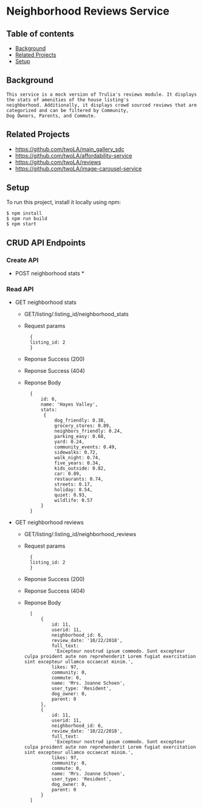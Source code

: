 # Neighborhood Reviews Service

## Table of contents
* [Background](#background)
* [Related Projects](#related-projects)
* [Setup](#setup)

## Background
	This service is a mock version of Trulia's reviews module. It displays the stats of amenities of the house listing's
	neighborhood. Additionally, it displays crowd sourced reviews that are categorized and can be filtered by Community, 
	Dog Owners, Parents, and Commute.

## Related Projects
  * https://github.com/twoLA/main_gallery_sdc 
  * https://github.com/twoLA/affordability-service 
  * https://github.com/twoLA/reviews 
  * https://github.com/twoLA/image-carousel-service 
	

## Setup
To run this project, install it locally using npm:

```
$ npm install
$ npm run build
$ npm start
```

## CRUD API Endpoints

### Create API
* POST neighborhood stats
	*

### Read API
* GET neighborhood stats
	* GET/listing/:listing_id/neighborhood_stats
	* Request params
	
			{
			listing_id: 2
			}
		
	* Reponse Success (200)
	* Reponse Success (404)
	* Reponse Body
	
			{ 
				id: 6,
				name: 'Hayes Valley',
				stats:
				 { 
					 dog_friendly: 0.38,
					 grocery_stores: 0.89,
					 neighbors_friendly: 0.24,
					 parking_easy: 0.68,
					 yard: 0.24,
					 community_events: 0.49,
					 sidewalks: 0.72,
					 walk_night: 0.74,
					 five_years: 0.34,
					 kids_outside: 0.82,
					 car: 0.89,
					 restaurants: 0.74,
					 streets: 0.17,
					 holiday: 0.54,
					 quiet: 0.93,
					 wildlife: 0.57 
				}
			}

* GET neighborhood reviews
	* GET/listing/:listing_id/neighborhood_reviews
	* Request params
	
			{
			listing_id: 2
			}
		
	* Reponse Success (200)
	* Reponse Success (404)
	* Reponse Body

			[
				{
					id: 11,
					userid: 11,
					neighborhood_id: 6,
					review_date: '10/22/2018',
					full_text:
					 'Excepteur nostrud ipsum commodo. Sunt excepteur culpa proident aute non reprehenderit Lorem fugiat exercitation sint excepteur ullamco occaecat minim.',
					likes: 97,
					community: 0,
					commute: 0,
					name: 'Mrs. Joanne Schoen',
					user_type: 'Resident',
					dog_owner: 0,
					parent: 0 
				},
				{
					id: 11,
					userid: 11,
					neighborhood_id: 6,
					review_date: '10/22/2018',
					full_text:
					 'Excepteur nostrud ipsum commodo. Sunt excepteur culpa proident aute non reprehenderit Lorem fugiat exercitation sint excepteur ullamco occaecat minim.',
					likes: 97,
					community: 0,
					commute: 0,
					name: 'Mrs. Joanne Schoen',
					user_type: 'Resident',
					dog_owner: 0,
					parent: 0 
				}
			]
